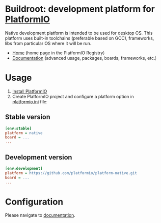 # Buildroot: development platform for [PlatformIO](https://platformio.org)

Native development platform is intended to be used for desktop OS. This platform uses built-in toolchains (preferable based on GCC), frameworks, libs from particular OS where it will be run.

* [Home](https://registry.platformio.org/platforms/platformio/native) (home page in the PlatformIO Registry)
* [Documentation](https://docs.platformio.org/page/platforms/native.html) (advanced usage, packages, boards, frameworks, etc.)

# Usage

1. [Install PlatformIO](https://platformio.org)
2. Create PlatformIO project and configure a platform option in [platformio.ini](https://docs.platformio.org/page/projectconf.html) file:

## Stable version

```ini
[env:stable]
platform = native
board = ...
...
```

## Development version

```ini
[env:development]
platform = https://github.com/platformio/platform-native.git
board = ...
...
```

# Configuration

Please navigate to [documentation](https://docs.platformio.org/page/platforms/native.html).
